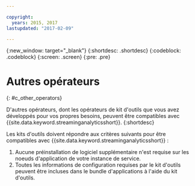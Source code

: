 ```yaml
---

copyright:
  years: 2015, 2017
lastupdated: "2017-02-09"

---
```


<!-- Attribute definitions --> 
{:new_window: target="_blank"}
{:shortdesc: .shortdesc}
{:codeblock: .codeblock}
{:screen: .screen}
{:pre: .pre}

# Autres opérateurs
{: #c_other_operators}

D'autres opérateurs, dont les opérateurs de kit d'outils que vous avez développés pour vos propres besoins, peuvent être compatibles avec {{site.data.keyword.streaminganalyticsshort}}.
{:shortdesc}

Les kits d'outils doivent répondre aux critères suivants pour être compatibles avec {{site.data.keyword.streaminganalyticsshort}} :

1. Aucune préinstallation de logiciel supplémentaire n'est requise sur les noeuds d'application de votre instance de service.
2. Toutes les informations de configuration requises par le kit d'outils peuvent être incluses dans le bundle d'applications à l'aide du kit d'outils.
